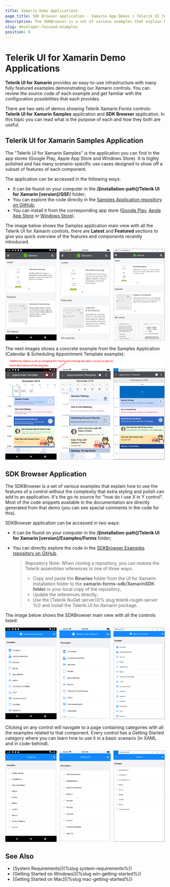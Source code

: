 ```yaml
---
title: Xamarin Demo Applications
page_title: SDK Browser application - Xamarin App Demos | Telerik UI for Xamarin
description: The SDKBrowser is a set of various examples that explain how to use the features of a control without the complexity that extra styling and polish can add to an application.
slug: developer-focused-examples
position: 0
---
```


# Telerik UI for Xamarin Demo Applications

**Telerik UI for Xamarin** provides an easy-to-use infrastructure with many fully featured examples demonstrating our Xamarin controls. You can review the source code of each example and get familiar with the configuration possibilities that each provides.

There are two sets of demos showing Telerik Xamarin.Forms controls: **Telerik UI for Xamarin Samples** application and **SDK Browser** application. In this topic you can read what is the purpose of each and how they both are useful.
	
## Telerik UI for Xamarin Samples Application

The "Telerik UI for Xamarin Samples" is the application you can find in the app stores (Google Play, Apple App Store and  Windows Store). It is highly polished and has many scenario-specific use cases designed to show off a subset of features of each component.

The application can be accessed in the following ways:

* It can be found on your computer in the **/[installation-path]/Telerik UI for Xamarin [version]/QSF/** folder;
* You can explore the code directly in the [Samples Application repository on GitHub](https://github.com/telerik/telerik-xamarin-forms-samples/tree/master/QSF);
* You can install it from the corresponding app store ([Google Play](https://play.google.com/store/apps/details?id=com.telerik.xamarin&hl=en), [Apple App Store](https://apps.apple.com/dm/app/telerik-ui-for-xamarin-examples/id1083924868) or [Windows Store](https://www.microsoft.com/en-us/p/telerik-ui-for-xamarin-demo/9pld1kn2tcxs)).

The image below shows the Samples application main view with all the Telerik UI for Xamarin controls, there are **Latest** and **Featured** sections to give you quick overview of the features and components recently introduced.

![](images/samplesapplication_0.png)

The next images shows a concrete example from the Samples Application (Calendar &amp; Scheduling Appointment Template example):
![](images/samplesapplication_1.png)

## SDK Browser Application

The SDKBrowser is a set of various examples that explain how to use the features of a control without the complexity that extra styling and polish can add to an application. It's the go-to source for "how do I use X in Y control". Most of the code snippets available in the documentation are directly generated from that demo (you can see special comments in the code for this).

SDKBrowser application can be accessed in two ways:

* It can be found on your computer in the **/[installation-path]/Telerik UI for Xamarin [version]/Examples/Forms** folder;
* You can directly explore the code in the [SDKBrowser Examples repository on GitHub](https://github.com/telerik/xamarin-forms-sdk/tree/master/XamarinSDK/SDKBrowser/SDKBrowser/Examples). 

	> Repository Note: When cloning a repository, you can restore the Telerik assemblies references in one of three ways:
	>* Copy and paste the **Binaries** folder from the UI for Xamarin installation folder to the **xamarin-forms-sdk/XamarinSDK folder** in your local copy of the repository, 
	>* Update the references directly;
	>* Use the [Telerik NuGet server]({% slug telerik-nuget-server %}) and install the Telerik.UI.for.Xamarin package.

The image below shows the SDKBrowser main view with all the controls listed:

![](images/sdkbrowser_0.png)

Clicking on any control will navigate to a page containing categories with all the examples related to that component. Every control has a Getting Started category where you can learn how to use it in a basic scenario (in XAML and in code-behind). 

![](images/sdkbrowser_1.png)

## See Also

- [System Requirements]({%slug system-requirements%})
- [Getting Started on Windows]({%slug win-getting-started%})
- [Getting Started on Mac]({%slug mac-getting-started%})

